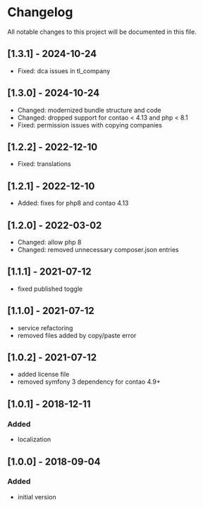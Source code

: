 # Changelog

All notable changes to this project will be documented in this file.

## [1.3.1] - 2024-10-24
- Fixed: dca issues in tl_company

## [1.3.0] - 2024-10-24
- Changed: modernized bundle structure and code
- Changed: dropped support for contao < 4.13 and php < 8.1
- Fixed: permission issues with copying companies

## [1.2.2] - 2022-12-10
- Fixed: translations

## [1.2.1] - 2022-12-10
- Added: fixes for php8 and contao 4.13

## [1.2.0] - 2022-03-02
- Changed: allow php 8
- Changed: removed unnecessary composer.json entries 

## [1.1.1] - 2021-07-12

- fixed published toggle

## [1.1.0] - 2021-07-12

- service refactoring
- removed files added by copy/paste error

## [1.0.2] - 2021-07-12

- added license file
- removed symfony 3 dependency for contao 4.9+

## [1.0.1] - 2018-12-11

### Added

- localization

## [1.0.0] - 2018-09-04

### Added

- initial version
